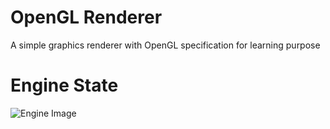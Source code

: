 # OpenGL Renderer
 A simple graphics renderer with OpenGL specification for learning purpose 

# Engine State

![Engine Image](https://github.com/rheemcode/OpenGL_Renderer/blob/master/GLSandbox/Assets/Engine.png)
